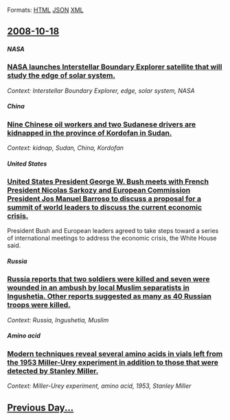 
Formats: [HTML](2008/10/18/index.html)  [JSON](2008/10/18/index.json)  [XML](2008/10/18/index.xml)  

## [2008-10-18](/news/2008/10/18/index.md)

##### NASA
### [ NASA launches Interstellar Boundary Explorer satellite that will study the edge of solar system. ](/news/2008/10/18/nasa-launches-interstellar-boundary-explorer-satellite-that-will-study-the-edge-of-solar-system.md)
_Context: Interstellar Boundary Explorer, edge, solar system, NASA_

##### China
### [ Nine Chinese oil workers and two Sudanese drivers are kidnapped in the province of Kordofan in Sudan. ](/news/2008/10/18/nine-chinese-oil-workers-and-two-sudanese-drivers-are-kidnapped-in-the-province-of-kordofan-in-sudan.md)
_Context: kidnap, Sudan, China, Kordofan_

##### United States
### [ United States President George W. Bush meets with French President Nicolas Sarkozy and European Commission President Jos Manuel Barroso to discuss a proposal for a summit of world leaders to discuss the current economic crisis. ](/news/2008/10/18/united-states-president-george-w-bush-meets-with-french-president-nicolas-sarkozy-and-european-commission-president-jose-manuel-barroso-to.md)
President Bush and European leaders agreed to take steps toward a series of international meetings to address the economic crisis, the White House said.

##### Russia
### [ Russia reports that two soldiers were killed and seven were wounded in an ambush by local Muslim separatists in Ingushetia. Other reports suggested as many as 40 Russian troops were killed. ](/news/2008/10/18/russia-reports-that-two-soldiers-were-killed-and-seven-were-wounded-in-an-ambush-by-local-muslim-separatists-in-ingushetia-other-reports-s.md)
_Context: Russia, Ingushetia, Muslim_

##### Amino acid
### [ Modern techniques reveal several amino acids in vials left from the 1953 Miller-Urey experiment in addition to those that were detected by Stanley Miller. ](/news/2008/10/18/modern-techniques-reveal-several-amino-acids-in-vials-left-from-the-1953-miller-urey-experiment-in-addition-to-those-that-were-detected-by.md)
_Context: Miller-Urey experiment, amino acid, 1953, Stanley Miller_

## [Previous Day...](/news/2008/10/17/index.md)

